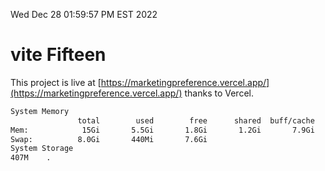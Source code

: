 Wed Dec 28 01:59:57 PM EST 2022

# vite Fifteen


This project is live at [https://marketingpreference.vercel.app/](https://marketingpreference.vercel.app/) thanks to Vercel.

```bash
System Memory
               total        used        free      shared  buff/cache   available
Mem:            15Gi       5.5Gi       1.8Gi       1.2Gi       7.9Gi       8.2Gi
Swap:          8.0Gi       440Mi       7.6Gi
System Storage
407M	.
